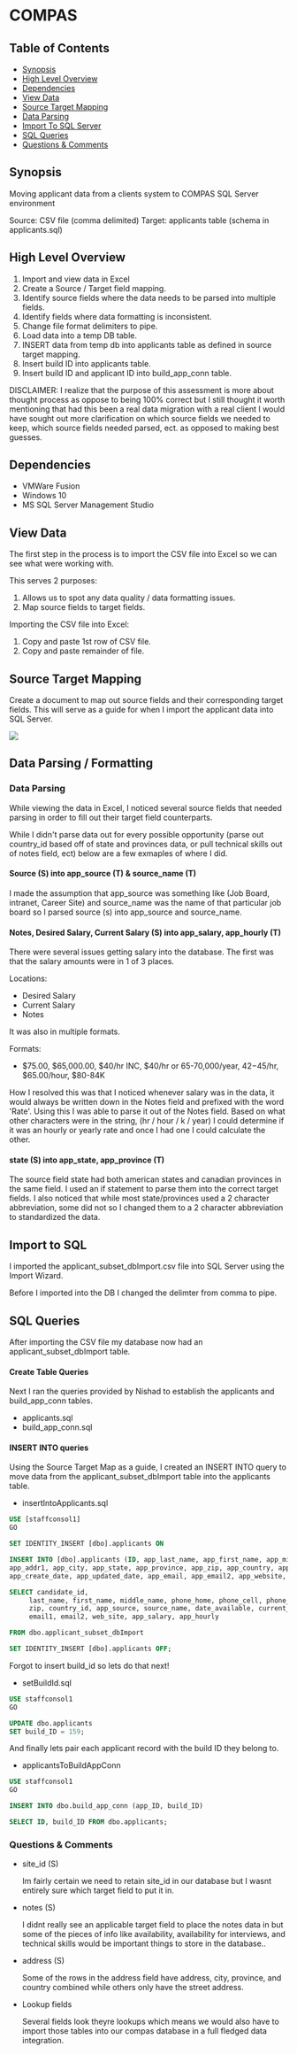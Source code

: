 # COMPAS

## Table of Contents

- [Synopsis](#synopsis)
- [High Level Overview](#high-level-overview)
- [Dependencies](#dependencies)
- [View Data](#view-data)
- [Source Target Mapping](#source-target-mapping)
- [Data Parsing](#data-parsing-/-formatting)
- [Import To SQL Server](#import-to-sql-server)
- [SQL Queries](#sql-queries)
- [Questions & Comments](#questions-&-comments)


## Synopsis
Moving applicant data from a clients system to COMPAS SQL Server environment

Source: CSV file (comma delimited)
Target: applicants table (schema in applicants.sql)

## High Level Overview

1. Import and view data in Excel
2. Create a Source / Target field mapping.
3. Identify source fields where the data needs to be parsed into multiple fields.
4. Identify fields where data formatting is inconsistent.
5. Change file format delimiters to pipe.
6. Load data into a temp DB table.
7. INSERT data from temp db into applicants table as defined in source target mapping.
8. Insert build ID into applicants table.
9. Insert build ID and applicant ID into build_app_conn table.

DISCLAIMER: I realize that the purpose of this assessment is more about thought process as oppose to being 100% correct but I still thought it worth mentioning that had this been a real data migration with a real client I would have sought out more clarification on which source fields we needed to keep, which source fields needed parsed, ect. as opposed to making best guesses.


## Dependencies

- VMWare Fusion
- Windows 10
- MS SQL Server Management Studio

## View Data
The first step in the process is to import the CSV file into Excel so we can see what were working with.

This serves 2 purposes:
 1. Allows us to spot any data quality / data formatting issues.
 2. Map source fields to target fields.

Importing the CSV file into Excel:
 1. Copy and paste 1st row of CSV file.
 2. Copy and paste remainder of file.

## Source Target Mapping
Create a document to map out source fields and their corresponding target fields. This will serve as a guide for when I import the applicant data into SQL Server.

<img src="/SourceTargetMap.png">

## Data Parsing / Formatting

### Data Parsing

While viewing the data in Excel, I noticed several source fields that needed parsing in order to fill out their target field counterparts.

While I didn't parse data out for every possible opportunity (parse out country_id based off of state and provinces data, or pull technical skills out of notes field, ect) below are a few exmaples of where I did.

#### Source (S) into app_source (T) & source_name (T)

  I made the assumption that app_source was something like (Job Board, intranet, Career Site) and source_name was the name of that particular job board so I parsed source (s) into app_source and source_name.

#### Notes, Desired Salary, Current Salary (S) into app_salary, app_hourly (T)

  There were several issues getting salary into the database. The first was that the salary amounts were in 1 of 3 places.

  Locations:
  - Desired Salary
  - Current Salary
  - Notes

 It was also in multiple formats.

 Formats:
 - $75.00, $65,000.00, $40/hr INC, $40/hr or 65-70,000/year, $42-$45/hr, $65.00/hour, $80-84K

 How I resolved this was that I noticed whenever salary was in the data, it would always be written down in the Notes field and prefixed with the word 'Rate'. Using this I was able to parse it out of the Notes field. Based on what other characters were in the string, (hr / hour / k / year) I could determine if it was an hourly or yearly rate and once I had one I could calculate the other.

#### state (S) into app_state, app_province (T)

 The source field state had both american states and canadian provinces in the same field. I used an if statement to parse them into the correct target fields. I also noticed that while most state/provinces used a 2 character abbreviation, some did not so I changed them to a 2 character abbreviation to standardized the data.

## Import to SQL

  I imported the applicant_subset_dbImport.csv file into SQL Server using the Import Wizard.

  Before I imported into the DB I changed the delimter from comma to pipe.

## SQL Queries

 After importing the CSV file my database now had an applicant_subset_dbImport table.

#### Create Table Queries

 Next I ran the queries provided by Nishad to establish the applicants and build_app_conn tables.

 - applicants.sql
 - build_app_conn.sql

#### INSERT INTO queries

  Using the Source Target Map as a guide, I created an INSERT INTO query to move data from the applicant_subset_dbImport table into the applicants table.

  - insertIntoApplicants.sql
  ```sql
  USE [staffconsol1]
  GO

  SET IDENTITY_INSERT [dbo].applicants ON

  INSERT INTO [dbo].applicants (ID, app_last_name, app_first_name, app_middle_name, app_homephone, app_mobilephone, app_workphone,
  app_addr1, app_city, app_state, app_province, app_zip, app_country, app_source, source_name, app_avail_date, corpname, user_ID,
  app_create_date, app_updated_date, app_email, app_email2, app_website, app_salary, app_hourly)

  SELECT candidate_id,
  	   last_name, first_name, middle_name, phone_home, phone_cell, phone_work, address, city, app_state, app_province,
  	   zip, country_id, app_source, source_name, date_available, current_employer, owner, date_created, date_modified,
  	   email1, email2, web_site, app_salary, app_hourly

  FROM dbo.applicant_subset_dbImport

  SET IDENTITY_INSERT [dbo].applicants OFF;
  ```

  Forgot to insert build_id so lets do that next!

  - setBuildId.sql

  ```sql
  USE staffconsol1
  GO

  UPDATE dbo.applicants
  SET build_ID = 159;
  ```

And finally lets pair each applicant record with the build ID they belong to.

- applicantsToBuildAppConn

```sql
USE staffconsol1
GO

INSERT INTO dbo.build_app_conn (app_ID, build_ID)

SELECT ID, build_ID FROM dbo.applicants;
```

### Questions & Comments

* site_id (S)

  Im fairly certain we need to retain site_id in our database but I wasnt entirely sure which target field to put it in.

* notes (S)

  I didnt really see an applicable target field to place the notes data in but some of the pieces of info like availability, availability for interviews, and technical skills would be important things to store in the database..

* address (S)

  Some of the rows in the address field have address, city, province, and country combined while others only have the street address.

* Lookup fields

  Several fields look theyre lookups which means we would also have to import those tables into our compas database in a full fledged data integration.
